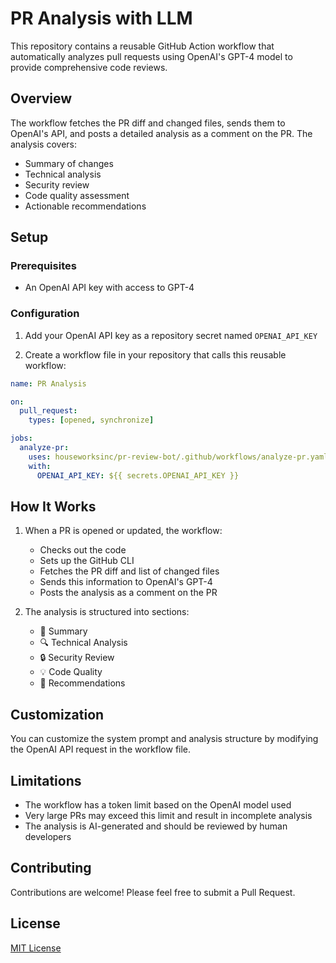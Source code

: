 # PR Analysis with LLM

This repository contains a reusable GitHub Action workflow that automatically analyzes pull requests using OpenAI's GPT-4 model to provide comprehensive code reviews.

## Overview

The workflow fetches the PR diff and changed files, sends them to OpenAI's API, and posts a detailed analysis as a comment on the PR. The analysis covers:

- Summary of changes
- Technical analysis
- Security review
- Code quality assessment
- Actionable recommendations

## Setup

### Prerequisites

- An OpenAI API key with access to GPT-4

### Configuration

1. Add your OpenAI API key as a repository secret named `OPENAI_API_KEY`

2. Create a workflow file in your repository that calls this reusable workflow:

```yaml
name: PR Analysis

on:
  pull_request:
    types: [opened, synchronize]

jobs:
  analyze-pr:
    uses: houseworksinc/pr-review-bot/.github/workflows/analyze-pr.yaml
    with:
      OPENAI_API_KEY: ${{ secrets.OPENAI_API_KEY }}
```


## How It Works

1. When a PR is opened or updated, the workflow:
   - Checks out the code
   - Sets up the GitHub CLI
   - Fetches the PR diff and list of changed files
   - Sends this information to OpenAI's GPT-4
   - Posts the analysis as a comment on the PR

2. The analysis is structured into sections:
   - 📝 Summary
   - 🔍 Technical Analysis
   - 🔒 Security Review
   - 💡 Code Quality
   - 🎯 Recommendations

## Customization

You can customize the system prompt and analysis structure by modifying the OpenAI API request in the workflow file.

## Limitations

- The workflow has a token limit based on the OpenAI model used
- Very large PRs may exceed this limit and result in incomplete analysis
- The analysis is AI-generated and should be reviewed by human developers

## Contributing

Contributions are welcome! Please feel free to submit a Pull Request.

## License

[MIT License](LICENSE)
